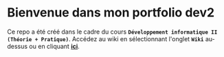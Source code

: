 # Bienvenue dans mon portfolio dev2
Ce repo a été créé dans le cadre du cours **`Développement informatique II (Théorie + Pratique)`**.
Accédez au wiki en sélectionnant l'onglet **`Wiki`** au-dessus ou en cliquant **[ici](https://github.com/Simon-Fontaine/dev2/wiki)**.
